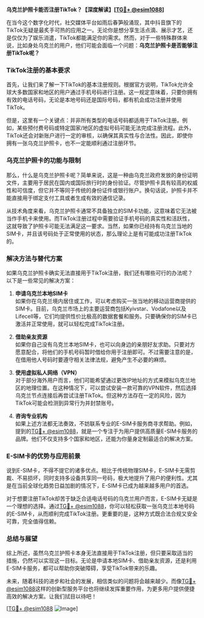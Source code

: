 **乌克兰护照卡能否注册TikTok？【深度解读】[[TG💪+ @esim1088](https://t.me/s/esim1088)]**

在当今这个数字化时代，社交媒体平台如雨后春笋般涌现，其中抖音旗下的TikTok无疑是最炙手可热的应用之一。无论你是想分享生活点滴、展示才艺，还是仅仅为了娱乐消遣，TikTok都能满足你的需求。然而，对于一些特殊群体来说，比如身处乌克兰的用户，他们可能会面临一个问题：**乌克兰护照卡是否能够注册TikTok呢？**

### **TikTok注册的基本要求**
首先，让我们来了解一下TikTok的基本注册规则。根据官方说明，TikTok允许全球大多数国家和地区的用户通过手机号码进行注册。这一规定意味着，只要你拥有有效的电话号码，无论是本地号码还是国际号码，都有机会成功注册并使用TikTok。

但是，这里有一个关键点：并非所有类型的电话号码都适用于TikTok注册。例如，某些预付费号码或特定国家/地区的虚拟号码可能无法完成注册流程。此外，TikTok还会对新账户进行一定的审核，以确保其真实性与合法性。因此，即使你拥有一张乌克兰护照卡，也不一定能顺利通过注册环节。

### **乌克兰护照卡的功能与限制**
那么，什么是乌克兰护照卡呢？简单来说，这是一种由乌克兰政府发放的身份证明文件，主要用于居民在国内或国际旅行时的身份验证。尽管护照卡具有较高的权威性和可信度，但它并不等同于传统的身份证件或银行账户。换句话说，护照卡并不能直接用于绑定支付工具或者生成有效的通信记录。

从技术角度来看，乌克兰护照卡通常不具备独立的SIM卡功能，这意味着它无法被当作手机卡来使用。而TikTok注册过程中需要验证手机号码的真实性和活跃性，这就导致了护照卡可能无法满足这一要求。当然，如果你已经持有乌克兰当地的SIM卡，并且该号码处于正常使用的状态，那么理论上是有可能成功注册TikTok的。

### **解决方法与替代方案**
如果乌克兰护照卡确实无法直接用于TikTok注册，我们还有哪些可行的办法呢？以下是一些常见的解决方案：

1. **申请乌克兰本地SIM卡**  
   如果你在乌克兰境内居住或工作，可以考虑购买一张当地的移动运营商提供的SIM卡。目前，乌克兰市场上的主要运营商包括Kyivstar、Vodafone以及Lifecell等，它们均提供性价比极高的数据套餐和服务。只要确保你的SIM卡已激活并正常使用，就可以轻松完成TikTok注册。

2. **借助亲友资源**  
   如果你自己没有乌克兰本地SIM卡，也可以向身边的亲朋好友求助。只要对方愿意配合，将他们的手机号码暂时借给你用于注册即可。不过需要注意的是，在借用他人号码时要遵守相关法律法规，避免产生不必要的麻烦。

3. **使用虚拟私人网络（VPN）**  
   对于部分海外用户而言，他们可能希望通过更改IP地址的方式来模拟乌克兰地区的地理位置。在这种情况下，可以尝试安装一款可靠的VPN软件，然后选择乌克兰节点连接后再尝试注册TikTok。但这种方法存在一定的风险，因为TikTok可能会检测到异常行为并封禁账号。

4. **咨询专业机构**  
   如果上述方法都无法奏效，不妨联系专业的E-SIM卡服务商寻求帮助。例如，提到的[TG💪+ @esim1088](https://t.me/s/esim1088)，就是一个专注于为用户提供高质量E-SIM卡服务的品牌。他们不仅支持多个国家和地区，还能为你量身定制最适合的解决方案。

### **E-SIM卡的优势与应用前景**
说到E-SIM卡，不得不提它的诸多优点。相比于传统物理SIM卡，E-SIM卡无需剪裁、不易损坏，同时支持多设备共享同一号码，极大地提升了用户的便利性。尤其是在当前全球化趋势日益加剧的情况下，E-SIM卡已成为越来越多用户的首选。

对于想要注册TikTok却苦于缺乏合适电话号码的乌克兰用户而言，E-SIM卡无疑是一个理想的选择。通过[TG💪+ @esim1088](https://t.me/s/esim1088)，你可以轻松获取一张乌克兰本地号码的E-SIM卡，从而顺利完成TikTok注册。更重要的是，这种方式既合法合规又安全可靠，完全值得信赖。

### **总结与展望**
综上所述，虽然乌克兰护照卡本身无法直接用于TikTok注册，但只要采取适当的措施，仍然可以实现这一目标。无论是申请本地SIM卡、借助亲友资源，还是利用E-SIM卡服务，都可以帮助你突破障碍，享受TikTok带来的乐趣。

未来，随着科技的进步和社会的发展，相信类似的问题将会越来越少。而像[TG💪+ @esim1088](https://t.me/s/esim1088)这样的创新型服务平台也将继续发挥重要作用，为更多用户提供便捷高效的解决方案。让我们拭目以待吧！

[[TG💪+ @esim1088](https://t.me/s/esim1088) ![Image](https://i.postimg.cc/4NQfJmqS/Snipaste-2025-05-13-00-14-12.png)]
